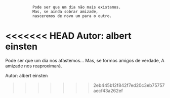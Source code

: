                 Pode ser que um dia não mais existamos.
                Mas, se ainda sobrar amizade,
                nasceremos de novo um para o outro.

<<<<<<< HEAD
                Autor: albert einsten
=======
Pode ser que um dia nos afastemos...
Mas, se formos amigos de verdade,
A amizade nos reaproximará.

Autor: albert einsten
>>>>>>> 2eb445b12f842f7ed20c3eb75757aecf43a262ef
